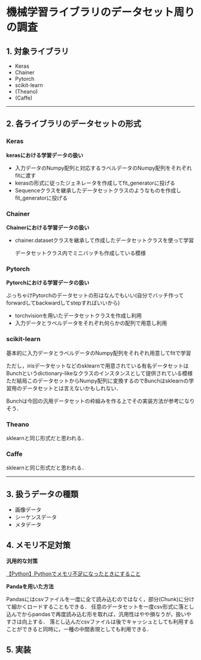 # 機械学習ライブラリのデータセット周りの調査

## 1. 対象ライブラリ

+ Keras
+ Chainer
+ Pytorch
+ scikit-learn
+ (Theano)
+ (Caffe)

---

## 2. 各ライブラリのデータセットの形式

### **Keras**

**kerasにおける学習データの扱い**

- 入力データのNumpy配列と対応するラベルデータのNumpy配列をそれぞれfitに渡す
- kerasの形式に従ったジェネレータを作成してfit_generatorに投げる
- Sequenceクラスを継承したデータセットクラスのようなものを作成しfit_generatorに投げる

### **Chainer**

**Chainerにおける学習データの扱い**

- chainer.datasetクラスを継承して作成したデータセットクラスを使って学習

    データセットクラス内でミニバッチも作成している模様

### **Pytorch**

**Pytorchにおける学習データの扱い**

ぶっちゃけPytorchのデータセットの形はなんでもいい(自分でバッチ作ってforwardしてbackwardしてstepすればいいから)

- torchvisionを用いたデータセットクラスを作成し利用
- 入力データとラベルデータをそれぞれ何らかの配列で用意し利用

### **scikit-learn**

基本的に入力データとラベルデータのNumpy配列をそれぞれ用意してfitで学習

ただし，irisデータセットなどのsklearnで用意されている有名データセットはBunchというdictionary-likeなクラスのインスタンスとして提供されている模様
ただ結局このデータセットからNumpy配列に変換するのでBunchはsklearnの学習用のデータセットとは言えないかもしれない．

Bunchは今回の汎用データセットの枠組みを作る上でその実装方法が参考になりそう．

### **Theano**

sklearnと同じ形式だと思われる．

### **Caffe**

sklearnと同じ形式だと思われる．

---

## **3. 扱うデータの種類**

+ 画像データ
+ シーケンスデータ
+ メタデータ


## **4. メモリ不足対策**

**汎用的な対策**

[【Python】Pythonでメモリ不足になったときにすること](https://www.haya-programming.com/entry/2017/02/09/190512#%E3%83%95%E3%82%A1%E3%82%A4%E3%83%AB%E3%81%AB%E3%83%80%E3%83%B3%E3%83%97%E3%81%99%E3%82%8B)

**Pandaを用いた方法**

Pandasにはcsvファイルを一度に全て読み込むのではなく，部分(Chunk)に分けて細かくロードすることもできる．
任意のデータセットを一度csv形式に落とし込んでからpandasで再度読み込む形を取れば，汎用性はやや損なうが，扱いやすさは向上する．
落とし込んだcsvファイルは後でキャッシュとしても利用することができると同時に，一種の中間表現としても利用できる．

## **5. 実装**